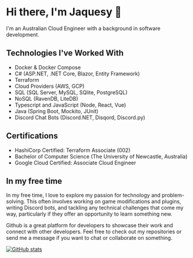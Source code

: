 # Hi there, I'm Jaquesy :wave:

I'm an Australian Cloud Engineer with a background in software development.

## Technologies I've Worked With

- Docker & Docker Compose
- C# (ASP.NET, .NET Core, Blazor, Entity Framework)
- Terraform
- Cloud Providers (AWS, GCP)
- SQL (SQL Server, MySQL, SQlite, PostgreSQL)
- NoSQL (RavenDB, LiteDB)
- Typescript and JavaScript (Node, React, Vue)
- Java (Spring Boot, Mockito, JUnit)
- Discord Chat Bots (Discord.NET, Disqord, Discord.py)

## Certifications
- HashiCorp Certified: Terraform Associate (002)
- Bachelor of Computer Science (The University of Newcastle, Australia)
- Google Cloud Certified: Associate Cloud Engineer

## In my free time
In my free time, I love to explore my passion for technology and problem-solving. This often involves working on game modifications and plugins, writing Discord bots, and tackling any technical challenges that come my way, particularly if they offer an opportunity to learn something new.


Github is a great platform for developers to showcase their work and connect with other developers. Feel free to check out my repositories or send me a message if you want to chat or collaborate on something.


[![GitHub stats](https://github-readme-stats.vercel.app/api?username=passivemodding&include_all_commits=true&count_private=true&theme=tokyonight)](https://github.com/PassiveModding)
